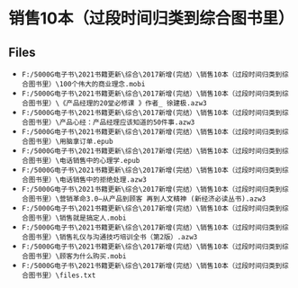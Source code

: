 # 销售10本（过段时间归类到综合图书里）

## Files

- `F:/5000G电子书\2021书籍更新\综合\2017新增(完结）\销售10本（过段时间归类到综合图书里）\100个伟大的商业理念.mobi`
- `F:/5000G电子书\2021书籍更新\综合\2017新增(完结）\销售10本（过段时间归类到综合图书里）\《产品经理的20堂必修课 》作者_ 徐建极.azw3`
- `F:/5000G电子书\2021书籍更新\综合\2017新增(完结）\销售10本（过段时间归类到综合图书里）\产品心经：产品经理应该知道的50件事.azw3`
- `F:/5000G电子书\2021书籍更新\综合\2017新增(完结）\销售10本（过段时间归类到综合图书里）\用脑拿订单.epub`
- `F:/5000G电子书\2021书籍更新\综合\2017新增(完结）\销售10本（过段时间归类到综合图书里）\电话销售中的心理学.epub`
- `F:/5000G电子书\2021书籍更新\综合\2017新增(完结）\销售10本（过段时间归类到综合图书里）\电话销售中的拒绝处理.azw3`
- `F:/5000G电子书\2021书籍更新\综合\2017新增(完结）\销售10本（过段时间归类到综合图书里）\营销革命3.0—从产品到顾客 再到人文精神 (新经济必读丛书).azw3`
- `F:/5000G电子书\2021书籍更新\综合\2017新增(完结）\销售10本（过段时间归类到综合图书里）\销售就是搞定人.mobi`
- `F:/5000G电子书\2021书籍更新\综合\2017新增(完结）\销售10本（过段时间归类到综合图书里）\销售礼仪与沟通技巧培训全书（第2版）.azw3`
- `F:/5000G电子书\2021书籍更新\综合\2017新增(完结）\销售10本（过段时间归类到综合图书里）\顾客为什么购买.mobi`
- `F:/5000G电子书\2021书籍更新\综合\2017新增(完结）\销售10本（过段时间归类到综合图书里）\files.txt`
